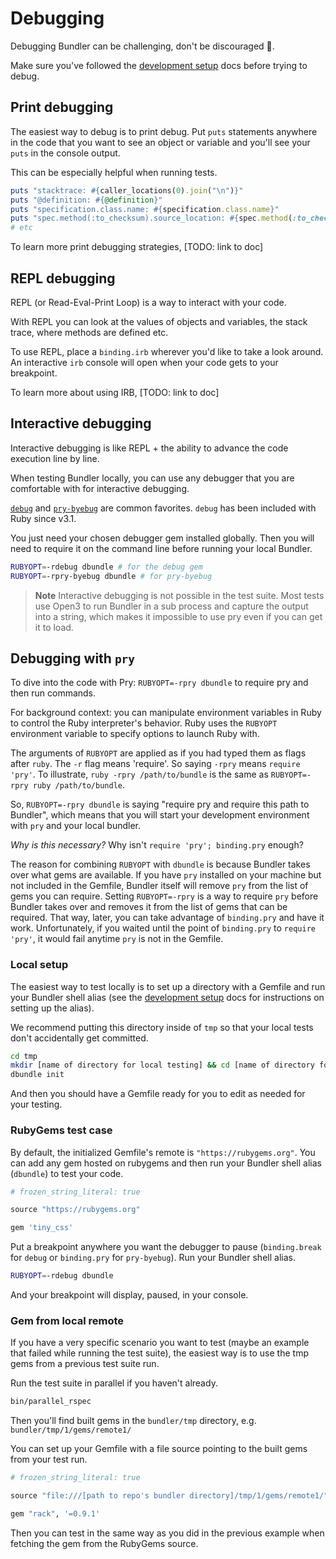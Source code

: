 # Debugging

Debugging Bundler can be challenging, don't be discouraged 🤗.

Make sure you've followed the [development setup](SETUP.md) docs before trying to debug.

## Print debugging

The easiest way to debug is to print debug. Put `puts` statements anywhere in the code that you want to see an object or variable and you'll see your `puts` in the console output.

This can be especially helpful when running tests.

```ruby
puts "stacktrace: #{caller_locations(0).join("\n")}"
puts "@definition: #{@definition}"
puts "specification.class.name: #{specification.class.name}"
puts "spec.method(:to_checksum).source_location: #{spec.method(:to_checksum).source_location}"
# etc
```

To learn more print debugging strategies, [TODO: link to doc]

## REPL debugging

REPL (or Read-Eval-Print Loop) is a way to interact with your code.

With REPL you can look at the values of objects and variables, the stack trace, where methods are defined etc.

To use REPL, place a `binding.irb` wherever you'd like to take a look around. An interactive `irb` console will open when your code gets to your breakpoint.

To learn more about using IRB, [TODO: link to doc]

## Interactive debugging

Interactive debugging is like REPL + the ability to advance the code execution line by line.

When testing Bundler locally, you can use any debugger that you are comfortable with for interactive debugging.

[`debug`](https://github.com/ruby/debug) and [`pry-byebug`](https://github.com/deivid-rodriguez/pry-byebug) are common favorites. `debug` has been included with Ruby since v3.1.

You just need your chosen debugger gem installed globally. Then you will need to require it on the command line before running your local Bundler.

```bash
RUBYOPT=-rdebug dbundle # for the debug gem
RUBYOPT=-rpry-byebug dbundle # for pry-byebug
```

> **Note**
> Interactive debugging is not possible in the test suite. Most tests use Open3 to run Bundler in a sub process and capture the output into a string, which makes it impossible to use pry even if you can get it to load.

## Debugging with `pry`

To dive into the code with Pry: `RUBYOPT=-rpry dbundle` to require pry and then run commands.

For background context: you can manipulate environment variables in Ruby to control the Ruby interpreter's behavior. Ruby uses the `RUBYOPT` environment variable to specify options to launch Ruby with.

The arguments of `RUBYOPT` are applied as if you had typed them as flags after `ruby`. The `-r` flag means 'require'. So saying `-rpry` means `require 'pry'`. To illustrate, `ruby -rpry /path/to/bundle` is the same as `RUBYOPT=-rpry ruby /path/to/bundle`.

So, `RUBYOPT=-rpry dbundle` is saying "require pry and require this path to Bundler", which means that you will start your development environment with `pry` and your local bundler.

_Why is this necessary?_ Why isn't `require 'pry'; binding.pry` enough?

The reason for combining `RUBYOPT` with `dbundle` is because Bundler takes over what gems are available. If you have `pry` installed on your machine but not included in the Gemfile, Bundler itself will remove `pry` from the list of gems you can require. Setting `RUBYOPT=-rpry` is a way to require `pry` before Bundler takes over and removes it from the list of gems that can be required. That way, later, you can take advantage of `binding.pry` and have it work.
Unfortunately, if you waited until the point of `binding.pry` to `require 'pry'`, it would fail anytime `pry` is not in the Gemfile.

### Local setup

The easiest way to test locally is to set up a directory with a Gemfile and run your Bundler shell alias (see the [development setup](SETUP.md) docs for instructions on setting up the alias).

We recommend putting this directory inside of `tmp` so that your local tests don't accidentally get committed.

```bash
cd tmp
mkdir [name of directory for local testing] && cd [name of directory for local testing]
dbundle init
```

And then you should have a Gemfile ready for you to edit as needed for your testing.

### RubyGems test case
By default, the initialized Gemfile's remote is `"https://rubygems.org"`. You can add any gem hosted on rubygems and then run your Bundler shell alias (`dbundle`) to test your code.

```ruby
# frozen_string_literal: true

source "https://rubygems.org"

gem 'tiny_css'
```

Put a breakpoint anywhere you want the debugger to pause (`binding.break` for `debug` or `binding.pry` for `pry-byebug`). Run your Bundler shell alias.

```bash
RUBYOPT=-rdebug dbundle
```

And your breakpoint will display, paused, in your console.

### Gem from local remote
If you have a very specific scenario you want to test (maybe an example that failed while running the test suite), the easiest way is to use the tmp gems from a previous test suite run.

Run the test suite in parallel if you haven't already.

```bash
bin/parallel_rspec
```

Then you'll find built gems in the `bundler/tmp` directory, e.g. `bundler/tmp/1/gems/remote1/`

You can set up your Gemfile with a file source pointing to the built gems from your test run.

```ruby
# frozen_string_literal: true

source "file:///[path to repo's bundler directory]/tmp/1/gems/remote1/"

gem "rack", '=0.9.1'
```

Then you can test in the same way as you did in the previous example when fetching the gem from the RubyGems source.
